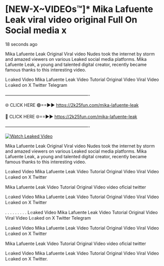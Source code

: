 # [NEW-X~VIDEOs™]* Mika Lafuente Leak viral video original Full On Social media x

18 seconds ago

Mika Lafuente Leak Original Viral video Nudes took the internet by storm and amazed viewers on various Leaked social media platforms. Mika Lafuente Leak, a young and talented digital creator, recently became famous thanks to this interesting video.

L𝚎aked Video Mika Lafuente Leak Video Tutorial Original Video Viral Video L𝚎aked on X Twitter Telegram

———————————————————-

🌐 CLICK HERE 🟢==►► https://2k25fun.com/mika-lafuente-leak

🔴 CLICK HERE 🌐==►► https://2k25fun.com/mika-lafuente-leak

———————————————————-

[![Watch Leaked Video](https://miro.medium.com/v2/resize:fit:828/format:webp/1*cilzJN44JGOrTw9NJCrNHA.gif "Watch Leaked Video")](https://2k25fun.com/mika-lafuente-leak)

Mika Lafuente Leak Original Viral video Nudes took the internet by storm and amazed viewers on various Leaked social media platforms. Mika Lafuente Leak, a young and talented digital creator, recently became famous thanks to this interesting video.

L𝚎aked Video Mika Lafuente Leak Video Tutorial Original Video Viral Video L𝚎aked on X Twitter

Mika Lafuente Leak Video Tutorial Original Video video oficial twitter

L𝚎aked Video Mika Lafuente Leak Video Tutorial Original Video Viral Video L𝚎aked on X Twitter

. . . . . . . . . L𝚎aked Video Mika Lafuente Leak Video Tutorial Original Video Viral Video L𝚎aked on X Twitter Telegram

L𝚎aked Video Mika Lafuente Leak Video Tutorial Original Video Viral Video L𝚎aked on X Twitter

Mika Lafuente Leak Video Tutorial Original Video video oficial twitter

L𝚎aked Video Mika Lafuente Leak Video Tutorial Original Video Viral Video L𝚎aked on X Twitter.